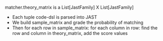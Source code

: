 matcher.theory_matrix is a List[JastFamily] X List[JastFamily]

- Each tuple code-dsl is parsed into JAST
- We build sample_matrix and grade the probability of matching
- Then for each row in sample_matrix: for each column in row: find the row and column in theory_matrix, add the score values